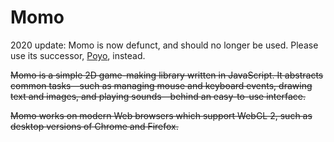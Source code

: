 # Momo

2020 update: Momo is now defunct, and should no longer be used. Please use its successor, [Poyo](https://github.com/ecj2/poyo), instead.

~~Momo is a simple 2D game-making library written in JavaScript. It abstracts common tasks—such as managing mouse and keyboard events, drawing text and images, and playing sounds—behind an easy-to-use interface.~~

~~Momo works on modern Web browsers which support WebGL 2, such as desktop versions of Chrome and Firefox.~~
